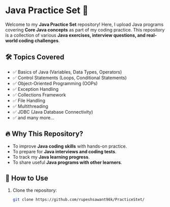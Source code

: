# Java Practice Set 🚀  

Welcome to my **Java Practice Set** repository! Here, I upload Java programs covering **Core Java concepts** as part of my coding practice. This repository is a collection of various **Java exercises, interview questions, and real-world coding challenges**.  

## 🛠 Topics Covered  
- ✅ Basics of Java (Variables, Data Types, Operators)  
- ✅ Control Statements (Loops, Conditional Statements)  
- ✅ Object-Oriented Programming (OOPs)  
- ✅ Exception Handling  
- ✅ Collections Framework  
- ✅ File Handling  
- ✅ Multithreading  
- ✅ JDBC (Java Database Connectivity)  
- ✅ and many more...  

## 🔥 Why This Repository?  
- To improve **Java coding skills** with hands-on practice.  
- To prepare for **Java interviews and coding tests**.  
- To track my **Java learning progress**.  
- To share useful **Java programs with other learners**.  

## 📂 How to Use  
1. Clone the repository:  
   ```sh
   git clone https://github.com/rupeshsawant96k/PracticeStet/

